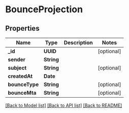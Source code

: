 # BounceProjection

## Properties
Name | Type | Description | Notes
------------ | ------------- | ------------- | -------------
**_id** | **UUID** |  | [optional] 
**sender** | **String** |  | 
**subject** | **String** |  | [optional] 
**createdAt** | **Date** |  | 
**bounceType** | **String** |  | [optional] 
**bounceMta** | **String** |  | [optional] 

[[Back to Model list]](../README#documentation-for-models) [[Back to API list]](../README#documentation-for-api-endpoints) [[Back to README]](../README)


